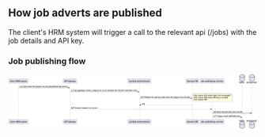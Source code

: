 ## How job adverts are published

The client's HRM system will trigger a call to the relevant api (/jobs) with the job details and API key.

### Job publishing flow

![jobpublishing-flow](./resources/job_publishing_flow.png)
